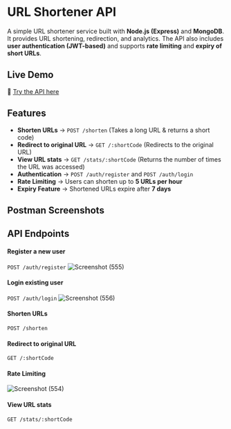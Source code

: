 # URL Shortener API

A simple URL shortener service built with **Node.js (Express)** and **MongoDB**. It provides URL shortening, redirection, and analytics. The API also includes **user authentication (JWT-based)** and supports **rate limiting** and **expiry of short URLs**.

## Live Demo

🔗 [Try the API here](https://url-shortener-thzn.onrender.com)

## Features

- **Shorten URLs** → `POST /shorten` (Takes a long URL & returns a short code)
- **Redirect to original URL** → `GET /:shortCode` (Redirects to the original URL)
- **View URL stats** → `GET /stats/:shortCode` (Returns the number of times the URL was accessed)
- **Authentication** → `POST /auth/register` and `POST /auth/login`
- **Rate Limiting** → Users can shorten up to **5 URLs per hour**
- **Expiry Feature** → Shortened URLs expire after **7 days**


## Postman Screenshots  

## API Endpoints






#### Register a new user  
`POST /auth/register`
![Screenshot (555)](https://github.com/user-attachments/assets/d8d101e2-3077-4aa1-97a1-cce48495284f)
#### Login existing user  
`POST /auth/login`
![Screenshot (556)](https://github.com/user-attachments/assets/27218aa8-d890-441b-9085-87cd7ccf4188)

#### Shorten URLs  
`POST /shorten`
#### Redirect to original URL  
`GET /:shortCode`
#### Rate Limiting

![Screenshot (554)](https://github.com/user-attachments/assets/38336317-617d-4c22-a3d4-8b711c3fa350)

#### View URL stats  
`GET /stats/:shortCode`
